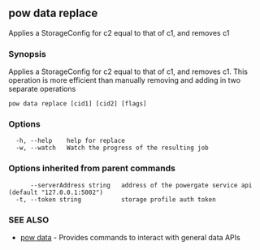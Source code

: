 ## pow data replace

Applies a StorageConfig for c2 equal to that of c1, and removes c1

### Synopsis

Applies a StorageConfig for c2 equal to that of c1, and removes c1. This operation is more efficient than manually removing and adding in two separate operations

```
pow data replace [cid1] [cid2] [flags]
```

### Options

```
  -h, --help    help for replace
  -w, --watch   Watch the progress of the resulting job
```

### Options inherited from parent commands

```
      --serverAddress string   address of the powergate service api (default "127.0.0.1:5002")
  -t, --token string           storage profile auth token
```

### SEE ALSO

* [pow data](pow_data.md)	 - Provides commands to interact with general data APIs

